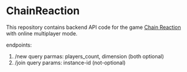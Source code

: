 # ChainReaction

This repository contains backend API code for the game [Chain Reaction](https://brilliant.org/wiki/chain-reaction-game/) with online multiplayer mode.

endpoints:
1. /new
query parmas: players_count, dimension (both optional)
2. /join
query params: instance-id (not-optional)
